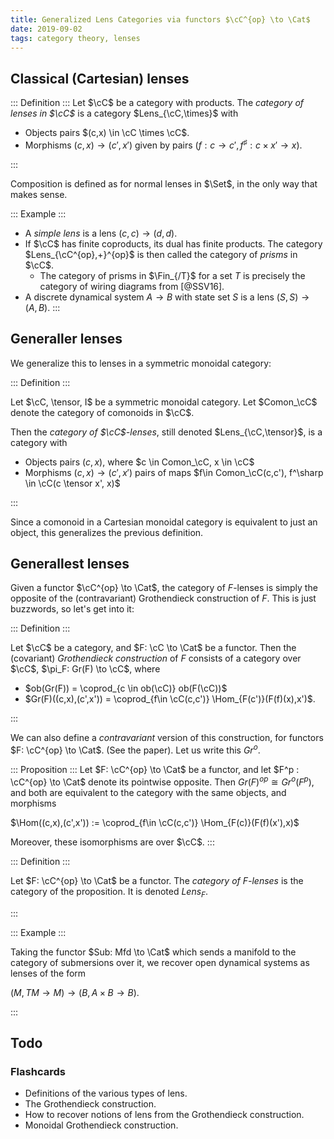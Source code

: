 ```yaml
---
title: Generalized Lens Categories via functors $\cC^{op} \to \Cat$
date: 2019-09-02
tags: category theory, lenses
---
```


## Classical (Cartesian) lenses

::: Definition :::
Let $\cC$ be a category with products.
The *category of lenses in $\cC$* is a category $Lens_{\cC,\times}$ with

- Objects pairs $(c,x) \in \cC \times \cC$.
- Morphisms $(c,x) \to (c',x')$ given by pairs $(f: c \to c', f^\sharp: c \times x' \to x)$.

:::

Composition is defined as for normal lenses in $\Set$, in the only way that makes sense.

::: Example :::

- A *simple lens* is a lens $(c,c) \to (d,d)$.
- If $\cC$ has finite coproducts, its dual has finite products. The category $Lens_{\cC^{op},+}^{op}$ is then called the category of *prisms* in $\cC$.
    - The category of prisms in $\Fin_{/T}$ for a set $T$ is precisely the category of wiring diagrams from [@SSV16].
- A discrete dynamical system $A \to B$ with state set $S$ is a lens $(S,S) \to (A,B)$.
:::

## Generaller lenses

We generalize this to lenses in a symmetric monoidal category:

::: Definition :::

Let $\cC, \tensor, I$ be a symmetric monoidal category.
Let $Comon_\cC$ denote the category of comonoids in $\cC$.

Then the *category of $\cC$-lenses*, still denoted $Lens_{\cC,\tensor}$, is a category with

- Objects pairs $(c,x)$, where $c \in Comon_\cC, x \in \cC$
- Morphisms $(c,x) \to (c',x')$ pairs of maps $f\in Comon_\cC(c,c'), f^\sharp \in \cC(c \tensor x', x)$

:::

Since a comonoid in a Cartesian monoidal category is equivalent to just an object, this generalizes the previous definition.

## Generallest lenses

Given a functor $\cC^{op} \to \Cat$, the category of $F$-lenses is simply the opposite of the (contravariant) Grothendieck construction of $F$.
This is just buzzwords, so let's get into it:

::: Definition :::

Let $\cC$ be a category, and $F: \cC \to \Cat$ be a functor.
Then the (covariant) *Grothendieck construction* of $F$ consists of a category over $\cC$,
$\pi_F: Gr(F) \to \cC$, where

- $ob(Gr(F)) = \coprod_{c \in ob(\cC)} ob(F(\cC))$
- $Gr(F)((c,x),(c',x')) = \coprod_{f\in \cC(c,c')} \Hom_{F(c')}(F(f)(x),x')$.

:::

We can also define a *contravariant* version of this construction, for functors $F: \cC^{op} \to \Cat$. (See the paper). Let us write this $Gr^o$.

::: Proposition :::
Let $F: \cC^{op} \to \Cat$ be a functor, and let $F^p : \cC^{op} \to \Cat$ denote its pointwise opposite.
Then $Gr(F)^{op} \cong Gr^o(F^p)$, and both are equivalent to the category with the same objects, and morphisms

$\Hom((c,x),(c',x')) := \coprod_{f\in \cC(c,c')} \Hom_{F(c)}(F(f)(x'),x)$

Moreover, these isomorphisms are over $\cC$.
:::

::: Definition :::

Let $F: \cC^{op} \to \Cat$ be a functor. The *category of $F$-lenses* is the category of the proposition.
It is denoted $Lens_F$.

:::

::: Example :::

Taking the functor $Sub: Mfd \to \Cat$ which sends a manifold to the category of submersions over it,
we recover open dynamical systems as lenses of the form

$(M, TM \to M) \to (B, A \times B \to B)$.

:::

## Todo

### Flashcards

- Definitions of the various types of lens.
- The Grothendieck construction.
- How to recover notions of lens from the Grothendieck construction.
- Monoidal Grothendieck construction.